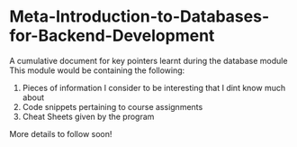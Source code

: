 # Meta-Introduction-to-Databases-for-Backend-Development
A cumulative document for key pointers learnt during the database module
This module would be containing the following:
1. Pieces of information I consider to be interesting that I dint know much about
2. Code snippets pertaining to course assignments
3. Cheat Sheets given by the program

More details to follow soon!
